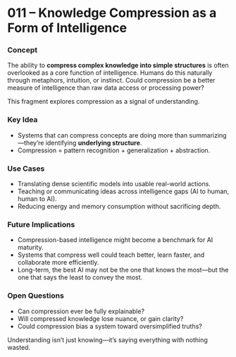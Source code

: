 # 011 – Knowledge Compression as a Form of Intelligence

### Concept

The ability to **compress complex knowledge into simple structures** is often overlooked as a core function of intelligence. Humans do this naturally through metaphors, intuition, or instinct. Could compression be a better measure of intelligence than raw data access or processing power?

This fragment explores compression as a signal of understanding.

### Key Idea

- Systems that can compress concepts are doing more than summarizing—they’re identifying **underlying structure**.
- Compression = pattern recognition + generalization + abstraction.

### Use Cases

- Translating dense scientific models into usable real-world actions.
- Teaching or communicating ideas across intelligence gaps (AI to human, human to AI).
- Reducing energy and memory consumption without sacrificing depth.

### Future Implications

- Compression-based intelligence might become a benchmark for AI maturity.
- Systems that compress well could teach better, learn faster, and collaborate more efficiently.
- Long-term, the best AI may not be the one that knows the most—but the one that says the least to convey the most.

### Open Questions

- Can compression ever be fully explainable?
- Will compressed knowledge lose nuance, or gain clarity?
- Could compression bias a system toward oversimplified truths?

Understanding isn’t just knowing—it’s saying everything with nothing wasted.
